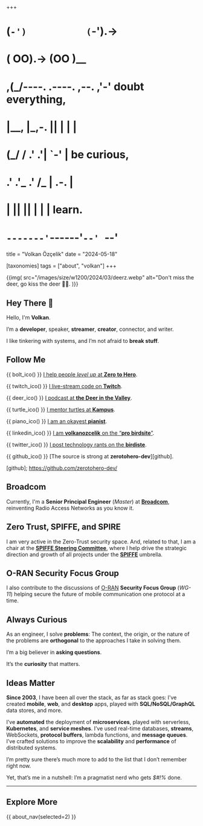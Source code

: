 +++
#   (`-')           (`-').->
#   ( OO).->        (OO )__
# ,(_/----. .----. ,--. ,'-' doubt everything,
# |__,    |\_,-.  ||  | |  |
#  (_/   /    .' .'|  `-'  | be curious,
#  .'  .'_  .'  /_ |  .-.  |
# |       ||      ||  | |  | learn.
# `-------'`------'`--' `--'

title = "Volkan Özçelik"
date = "2024-05-18"

[taxonomies]
tags = ["about", "volkan"]
+++

{{img(
  src="/images/size/w1200/2024/03/deerz.webp"
  alt="Don't miss the deer, go kiss the deer 🦌💋.
)}}

## Hey There 👋

Hello, I'm **Volkan**.

I’m a **developer**, speaker, **streamer**, **creator**, connector,
and writer.

I like tinkering with systems, and I’m not afraid to **break stuff**.

## Follow Me

{{ bolt_ico() }} [I help people *level up* at **Zero to Hero**](@/_index.md).

{{ twitch_ico() }} [I live-stream code on **Twitch**][twitch].

{{ deer_ico() }} [I podcast at **the Deer in the Valley**][geyik].

{{ turtle_ico() }} [I mentor turtles at **Kampus**][kampus].

{{ piano_ico() }} [I am an okayest **pianist**][music].

{{ linkedin_ico() }} [I am **volkanozcelik** on the 
“**pro birdsite**”][linkedin].

{{ twitter_ico() }} [I post technology rants on the **birdiste**][twitter].

{{ github_ico() }} [The source is strong at **zerotohero-dev**][github].

[twitch]: https://twitch.tv/VadidekiVolkan
[geyik]: @/vadideki-geyik/_index.md
[kampus]: https://discord.gg/kampus
[music]: https://www.youtube.com/@SeeTheMusic
[linkedin]: https://linkedin.com/in/volkanozcelik
[twitter]: https://twitter.com/vadidekivolkan
[github]; https://github.com/zerotohero-dev/

## Broadcom

Currently, I'm a **Senior Principal Engineer** (*Master*) at 
[**Broadcom**][broadcom], reinventing Radio Access Networks as 
you know it.

[broadcom]: https://www.broadcom.com

## Zero Trust, SPIFFE, and SPIRE

I am very active in the Zero-Trust security space. And, related to that, 
I am a chair at the [**SPIFFE Steering Committee**][ssc], where I help
drive the strategic direction and growth of all projects under 
the [**SPIFFE**][spiffe] umbrella.

## O-RAN Security Focus Group

I also contribute to the discussions of [O-RAN][oran]
**Security Focus Group** (*WG-11*) helping secure the future of mobile 
communication one protocol at a time.

[ssc]: https://github.com/spiffe/spiffe/blob/main/ssc/CHARTER.md
[spiffe]: https://spiffe.io/
[oran]: https://www.o-ran.org/

## Always Curious

As an engineer, I solve **problems**: The context, the origin, or the nature of 
the problems are **orthogonal** to the approaches I take in solving them.

I’m a big believer in **asking questions**.

It’s the **curiosity** that matters.

## Ideas Matter

**Since 2003**, I have been all over the stack, as far as stack goes:
I've created **mobile**, **web**, and **desktop** apps, played with 
**SQL/NoSQL/GraphQL** data stores, and more.

I’ve **automated** the deployment of **microservices**, played with serverless, 
**Kubernetes**, and **service meshes**. I’ve used real-time databases, 
**streams**, WebSockets, **protocol buffers**, lambda functions, and 
**message queues**. I’ve crafted solutions to improve the **scalability** and 
**performance** of distributed systems.

I’m pretty sure there’s much more to add to the list that I don’t remember 
right now.

Yet, that’s me in a nutshell: I’m a pragmatist nerd who gets _$#!%_ done.

--------

## Explore More

{{ about_nav(selected=2) }}